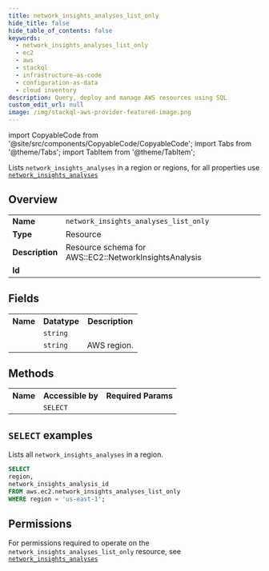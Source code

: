 ```yaml
---
title: network_insights_analyses_list_only
hide_title: false
hide_table_of_contents: false
keywords:
  - network_insights_analyses_list_only
  - ec2
  - aws
  - stackql
  - infrastructure-as-code
  - configuration-as-data
  - cloud inventory
description: Query, deploy and manage AWS resources using SQL
custom_edit_url: null
image: /img/stackql-aws-provider-featured-image.png
---
```


import CopyableCode from '@site/src/components/CopyableCode/CopyableCode';
import Tabs from '@theme/Tabs';
import TabItem from '@theme/TabItem';

Lists <code>network_insights_analyses</code> in a region or regions, for all properties use <a href="/services/serviceName/network_insights_analyses/"><code>network_insights_analyses</code></a>

## Overview
<table>
<tbody>
<tr><td><b>Name</b></td><td><code>network_insights_analyses_list_only</code></td></tr>
<tr><td><b>Type</b></td><td>Resource</td></tr>
<tr><td><b>Description</b></td><td>Resource schema for AWS::EC2::NetworkInsightsAnalysis</td></tr>
<tr><td><b>Id</b></td><td><CopyableCode code="aws.ec2.network_insights_analyses_list_only" /></td></tr>
</tbody>
</table>

## Fields
<table>
<tbody>
<tr><th>Name</th><th>Datatype</th><th>Description</th></tr><tr><td><CopyableCode code="network_insights_analysis_id" /></td><td><code>string</code></td><td></td></tr>
<tr><td><CopyableCode code="region" /></td><td><code>string</code></td><td>AWS region.</td></tr>
</tbody>
</table>

## Methods

<table>
<tbody>
  <tr>
    <th>Name</th>
    <th>Accessible by</th>
    <th>Required Params</th>
  </tr>
  <tr>
    <td><CopyableCode code="list_resources" /></td>
    <td><code>SELECT</code></td>
    <td><CopyableCode code="region" /></td>
  </tr>
</tbody>
</table>

## `SELECT` examples
Lists all <code>network_insights_analyses</code> in a region.
```sql
SELECT
region,
network_insights_analysis_id
FROM aws.ec2.network_insights_analyses_list_only
WHERE region = 'us-east-1';
```


## Permissions

For permissions required to operate on the <code>network_insights_analyses_list_only</code> resource, see <a href="/services/ec2/network_insights_analyses/#permissions"><code>network_insights_analyses</code></a>

